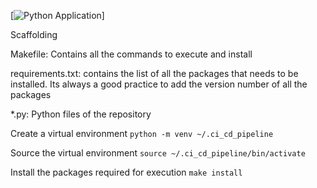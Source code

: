 [![Python Application](https://github.com/Raheimeen/ClassWork/actions/workflows/python-app.yml/badge.svg)]

Scaffolding

Makefile: Contains all the commands to execute and install

requirements.txt: contains the list of all the packages that needs to be installed. Its always a good practice to add the version number of all the packages

*.py: Python files of the repository

Create a virtual environment
``python -m venv ~/.ci_cd_pipeline``

Source the virtual environment
``source ~/.ci_cd_pipeline/bin/activate``

Install the packages required for execution
``make install``


